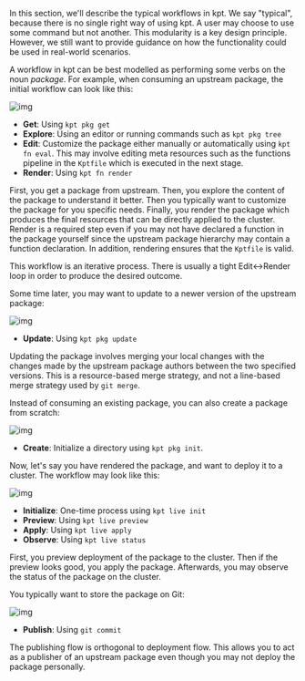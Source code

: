In this section, we'll describe the typical workflows in kpt. We say "typical", because there is no
single right way of using kpt. A user may choose to use some command but not another. This
modularity is a key design principle. However, we still want to provide guidance on how the
functionality could be used in real-world scenarios.

A workflow in kpt can be best modelled as performing some verbs on the noun _package_.
For example, when consuming an upstream package, the initial workflow can look like this:

![img](/static/images/lifecycle/flow1.svg)

- **Get**: Using `kpt pkg get`
- **Explore**: Using an editor or running commands such as `kpt pkg tree`
- **Edit**: Customize the package either manually or automatically using `kpt fn eval`. This may
  involve editing meta resources such as the functions pipeline in the `Kptfile` which is executed
  in the next stage.
- **Render**: Using `kpt fn render`

First, you get a package from upstream. Then, you explore the content of the package to understand
it better. Then you typically want to customize the package for you specific needs. Finally,
you render the package which produces the final resources that can be directly applied to the
cluster. Render is a required step even if you may not have declared a function in the package
yourself since the upstream package hierarchy may contain a function declaration. In addition,
rendering ensures that the `Kptfile` is valid.

This workflow is an iterative process. There is usually a tight Edit<->Render loop in order to
produce the desired outcome.

Some time later, you may want to update to a newer version of the upstream package:

![img](/static/images/lifecycle/flow2.svg)

- **Update**: Using `kpt pkg update`

Updating the package involves merging your local changes with the changes made by the upstream
package authors between the two specified versions. This is a resource-based merge strategy,
and not a line-based merge strategy used by `git merge`.

Instead of consuming an existing package, you can also create a package from scratch:

![img](/static/images/lifecycle/flow5.svg)

- **Create**: Initialize a directory using `kpt pkg init`.

Now, let's say you have rendered the package, and want to deploy it to a cluster. The workflow
may look like this:

![img](/static/images/lifecycle/flow3.svg)

- **Initialize**: One-time process using `kpt live init`
- **Preview**: Using `kpt live preview`
- **Apply**: Using `kpt live apply`
- **Observe**: Using `kpt live status`

First, you preview deployment of the package to the cluster. Then if the preview looks good,
you apply the package. Afterwards, you may observe the status of the package on the cluster.

You typically want to store the package on Git:

![img](/static/images/lifecycle/flow4.svg)

- **Publish**: Using `git commit`

The publishing flow is orthogonal to deployment flow. This allows you to act as a publisher of an
upstream package even though you may not deploy the package personally.
